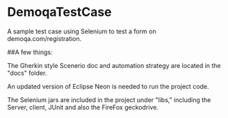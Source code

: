 # DemoqaTestCase
A sample test case using Selenium to test a form on demoqa.com/registration.


##A few things:

  The Gherkin style Scenerio doc and automation strategy are located in the "docs" folder.
  
  An updated version of Eclipse Neon is needed to run the project code.
  
  The Selenium jars are included in the project under "libs," including the Server, client, JUnit and also the FireFox geckodrive.


